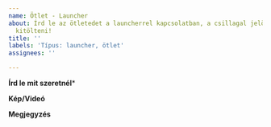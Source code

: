 ```yaml
---
name: Ötlet - Launcher
about: Írd le az ötletedet a launcherrel kapcsolatban, a csillagal jelölt kötelező
  kitölteni!
title: ''
labels: 'Típus: launcher, ötlet'
assignees: ''

---
```


**Írd le mit szeretnél***

**Kép/Videó**

**Megjegyzés**
